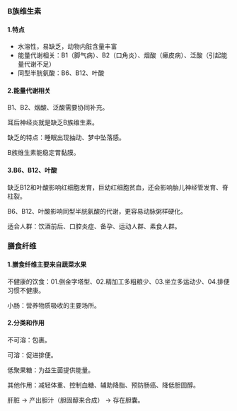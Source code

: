 ### B族维生素

#### 1.特点
* 水溶性，易缺乏，动物内脏含量丰富
* 能量代谢相关：B1（脚气病）、B2（口角炎）、烟酸（癞皮病）、泛酸（引起能量代谢不足）
* 同型半胱氨酸：B6、B12、叶酸

#### 2.能量代谢相关
B1、B2、烟酸、泛酸需要协同补充。

耳后神经炎就是缺乏B族维生素。

缺乏的特点：睡眠出现抽动、梦中坠落感。

B族维生素能稳定胃黏膜。

#### 3.B6、B12、叶酸
缺乏B12和叶酸影响红细胞发育，巨幼红细胞贫血，还会影响胎儿神经管发育、脊柱裂。

B6、B12、叶酸影响同型半胱氨酸的代谢，更容易动脉粥样硬化。

适合人群：饮酒前后、口腔炎症、备孕、运动人群、素食人群。

### 膳食纤维
#### 1.膳食纤维主要来自蔬菜水果
不健康的饮食：01.倒金字塔型、02.精加工多粗粮少、03.坐立多运动少、04.排便习惯不健康。

小肠：营养物质吸收的主要场所。

#### 2.分类和作用
不可溶：包裹。

可溶：促进排便。

低聚果糖：为益生菌提供能量。

其他作用：减轻体重、控制血糖、辅助降脂、预防肠癌、降低胆固醇。

肝脏 -> 产出胆汁（胆固醇来合成） -> 存在胆囊。
